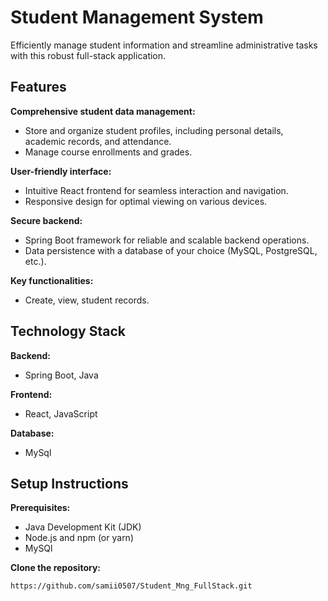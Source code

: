 # Student Management System

Efficiently manage student information and streamline administrative tasks with this robust full-stack application.



## Features

**Comprehensive student data management:**

- Store and organize student profiles, including personal details, academic records, and attendance.
- Manage course enrollments and grades.

**User-friendly interface:**

- Intuitive React frontend for seamless interaction and navigation.
- Responsive design for optimal viewing on various devices.

**Secure backend:**

- Spring Boot framework for reliable and scalable backend operations.
- Data persistence with a database of your choice (MySQL, PostgreSQL, etc.).

**Key functionalities:**

- Create, view,  student records.


## Technology Stack

**Backend:**

- Spring Boot, Java

**Frontend:**

- React, JavaScript

**Database:**

- MySql

## Setup Instructions

**Prerequisites:**

- Java Development Kit (JDK)
- Node.js and npm (or yarn)
- MySQl

**Clone the repository:**

```bash
https://github.com/samii0507/Student_Mng_FullStack.git

